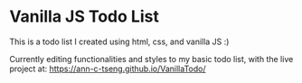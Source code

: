 # Vanilla JS Todo List
This is a todo list I created using html, css, and vanilla JS :)

Currently editing functionalities and styles to my basic todo list, with the live project at: 
https://ann-c-tseng.github.io/VanillaTodo/
